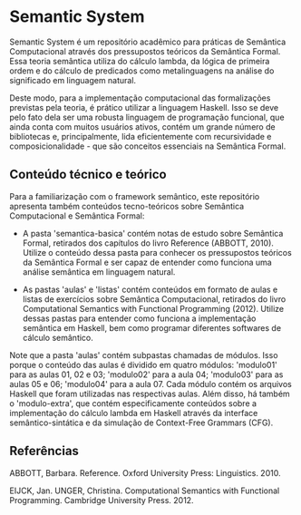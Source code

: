 # Semantic System
Semantic System é um repositório acadêmico para práticas de Semântica Computacional através dos pressupostos teóricos da Semântica Formal. Essa teoria semântica utiliza do cálculo lambda, da lógica de primeira ordem e do cálculo de predicados como metalinguagens na análise do significado em linguagem natural.

Deste modo, para a implementação computacional das formalizações previstas pela teoria, é prático utilizar a linguagem Haskell. Isso se deve pelo fato dela ser uma robusta linguagem de programação funcional, que ainda conta com muitos usuários ativos, contém um grande número de bibliotecas e, principalmente, lida eficientemente com recursividade e composicionalidade - que são conceitos essenciais na Semântica Formal.

## Conteúdo técnico e teórico
Para a familiarização com o framework semântico, este repositório apresenta também conteúdos tecno-teóricos sobre Semântica Computacional e Semântica Formal:
- A pasta 'semantica-basica' contém notas de estudo sobre Semântica Formal, retirados dos capítulos do livro Reference (ABBOTT, 2010). Utilize o conteúdo dessa pasta para conhecer os pressupostos teóricos da Semântica Formal e ser capaz de entender como funciona uma análise semântica em linguagem natural.

- As pastas 'aulas' e 'listas' contém conteúdos em formato de aulas e listas de exercícios sobre Semântica Computacional, retirados do livro Computational Semantics with Functional Programming (2012). Utilize dessas pastas para entender como funciona a implementação semântica em Haskell, bem como programar diferentes softwares de cálculo semântico.

Note que a pasta 'aulas' contém subpastas chamadas de módulos. Isso porque o conteúdo das aulas é dividido em quatro módulos: 'modulo01' para as aulas 01, 02 e 03; 'modulo02' para a aula 04; 'modulo03' para as aulas 05 e 06; 'modulo04' para a aula 07. Cada módulo contém os arquivos Haskell que foram utilizadas nas respectivas aulas. Além disso, há também o 'modulo-extra', que contém especificamente conteúdos sobre a implementação do cálculo lambda em Haskell através da interface semântico-sintática e da simulação de Context-Free Grammars (CFG).

## Referências
ABBOTT, Barbara. Reference. Oxford University Press: Linguistics. 2010.

EIJCK, Jan. UNGER, Christina. Computational Semantics with Functional Programming. Cambridge University Press. 2012.

